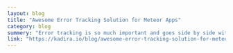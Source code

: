 ```yaml
---
layout: blog
title: "Awesome Error Tracking Solution for Meteor Apps"
category: blog
summery: "Error tracking is so much important and goes side by side with performance issues. This is the public beta announcement of Kadira's error tracking solution."
link: "https://kadira.io/blog/awesome-error-tracking-solution-for-meteor-apps-with-kadira/"
---
```

